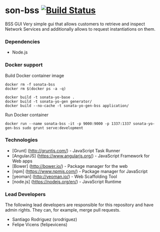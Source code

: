 # son-bss  [![Build Status](http://jenkins.sonata-nfv.eu/buildStatus/icon?job=son-bss)](http://jenkins.sonata-nfv.eu/job/son-bss) 

BSS GUI 
Very simple gui that allows customers to retrieve and inspect Network Services and additionally allows to request instantiations on them.
### Dependencies
 * Node.js
### Docker support
Build Docker container image 
```
docker rm -f sonata-bss
docker rm $(docker ps -a -q)

docker build -t sonata-yo-base .
docker build -t sonata-yo-gen generator/
docker build --no-cache -t sonata-yo-gen-bss application/ 
```

Run Docker container
```
docker run --name sonata-bss -it -p 9000:9000 -p 1337:1337 sonata-yo-gen-bss sudo grunt serve:development
```
### Technologies

* [Grunt] (http://gruntjs.com/) - JavaScript Task Runner
* [AngularJS] (https://www.angularjs.org/) - JavaScript Framework for Web apps
* [Bower] (http://bower.io/) - Package manager for the web
* [npm] (https://www.npmjs.com/) -  Package manager for JavaScript
* [yeoman] (http://yeoman.io/) - Web Scaffolding Tool
* [node.js] (https://nodejs.org/en/) - JavaScript Runtime 

### Lead Developers
The following lead developers are responsible for this repository and have admin rights. They can, for example, merge pull requests.
 * Santiago Rodriguez (srodriguez)
 * Felipe Vicens (felipevicens)